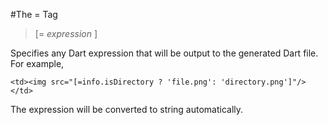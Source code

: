 #The = Tag

>[= *expression* ]

Specifies any Dart expression that will be output to the generated Dart file. For example,

    <td><img src="[=info.isDirectory ? 'file.png': 'directory.png']"/></td>

The expression will be converted to string automatically.